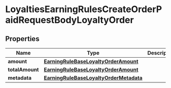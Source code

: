 

# LoyaltiesEarningRulesCreateOrderPaidRequestBodyLoyaltyOrder


## Properties

| Name | Type | Description |
|------------ | ------------- | ------------- |
|**amount** | [**EarningRuleBaseLoyaltyOrderAmount**](EarningRuleBaseLoyaltyOrderAmount.md) |  |
|**totalAmount** | [**EarningRuleBaseLoyaltyOrderAmount**](EarningRuleBaseLoyaltyOrderAmount.md) |  |
|**metadata** | [**EarningRuleBaseLoyaltyOrderMetadata**](EarningRuleBaseLoyaltyOrderMetadata.md) |  |



